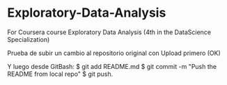 # Exploratory-Data-Analysis
For Coursera course Exploratory Data Analysis (4th in the DataScience Specialization)

Prueba de subir un cambio al repositorio original con Upload primero (OK)

Y luego desde GitBash:
	$ git add README.md
	$ git commit -m "Push the README from local repo"
	$ git push.
